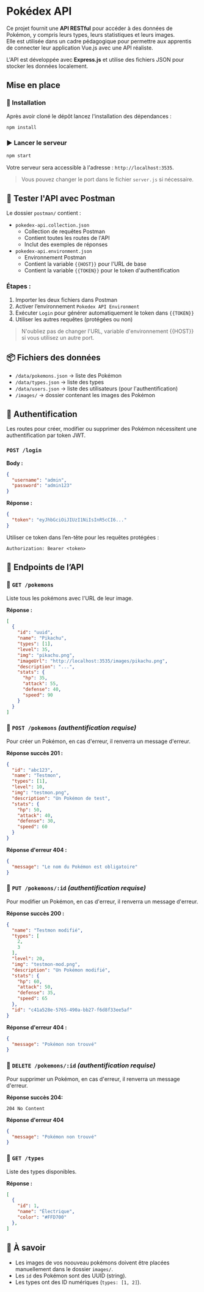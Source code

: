 # Pokédex API

Ce projet fournit une **API RESTful** pour accéder à des données de Pokémon, y compris leurs types, leurs statistiques et leurs images.  
Elle est utilisée dans un cadre pédagogique pour permettre aux apprentis de connecter leur application Vue.js avec une API réaliste.

L'API est développée avec **Express.js** et utilise des fichiers JSON pour stocker les données localement.

## Mise en place
### 🚀 Installation
Après avoir cloné le dépôt lancez l'installation des dépendances :
```bash
npm install
```

### ▶️ Lancer le serveur

```bash
npm start
```
Votre serveur sera accessible à l'adresse : `http://localhost:3535`.

> Vous pouvez changer le port dans le fichier `server.js` si nécessaire.

## 🧪 Tester l'API avec Postman

Le dossier `postman/` contient :
- `pokedex-api.collection.json` 
  - Collection de requêtes Postman
  - Contient toutes les routes de l'API
  - Inclut des exemples de réponses
- `pokedex-api.environment.json` 
  - Environnement Postman
  - Contient la variable `{{HOST}}` pour l'URL de base
  - Contient la variable `{{TOKEN}}` pour le token d'authentification
  

### Étapes :
1. Importer les deux fichiers dans Postman
2. Activer l’environnement `Pokedex API Environment`
3. Exécuter `Login` pour générer automatiquement le token dans `{{TOKEN}}`
4. Utiliser les autres requêtes (protégées ou non)

> N'oubliez pas de changer l'URL, variable d'environnement {{HOST}} si vous 
> utilisez un autre port.

## 📦 Fichiers des données

- `/data/pokemons.json` → liste des Pokémon
- `/data/types.json` → liste des types
- `/data/users.json` → liste des utilisateurs (pour l'authentification)
- `/images/` → dossier contenant les images des Pokémon

## 🔐 Authentification
Les routes pour créer, modifier ou supprimer des Pokémon nécessitent
une authentification par token JWT.

### `POST /login`

**Body :**
```json
{
  "username": "admin",
  "password": "admin123"
}
```

**Réponse :**
```json
{
  "token": "eyJhbGciOiJIUzI1NiIsInR5cCI6..."
}
```

Utiliser ce token dans l’en-tête pour les requêtes protégées :
```
Authorization: Bearer <token>
```

## 📘 Endpoints de l’API

### 🔹 `GET /pokemons`
Liste tous les pokémons avec l'URL de leur image.

**Réponse :**
```json
[
  {
    "id": "uuid",
    "name": "Pikachu",
    "types": [1],
    "level": 35,
    "img": "pikachu.png",
    "imageUrl": "http://localhost:3535/images/pikachu.png",
    "description": "...",
    "stats": {
      "hp": 35,
      "attack": 55,
      "defense": 40,
      "speed": 90
    }
  }
]
```

### 🔹 `POST /pokemons` *(authentification requise)*
Pour créer un Pokémon, en cas d'erreur, il renverra un message d'erreur.

**Réponse succès 201 :**
```json
{
  "id": "abc123",
  "name": "Testmon",
  "types": [1],
  "level": 10,
  "img": "testmon.png",
  "description": "Un Pokémon de test",
  "stats": {
    "hp": 50,
    "attack": 40,
    "defense": 30,
    "speed": 60
  }
}
```
**Réponse d'erreur 404 :**
```json
{
  "message": "Le nom du Pokémon est obligatoire"
}
```

### 🔹 `PUT /pokemons/:id` *(authentification requise)*
Pour modifier un Pokémon, en cas d'erreur, il renverra un message d'erreur.

**Réponse succès 200 :**
```json
{
  "name": "Testmon modifié",
  "types": [
    2,
    3
  ],
  "level": 20,
  "img": "testmon-mod.png",
  "description": "Un Pokémon modifié",
  "stats": {
    "hp": 60,
    "attack": 50,
    "defense": 35,
    "speed": 65
  },
  "id": "c41a528e-5765-490a-bb27-f6d8f33ee5af"
}
```

**Réponse d'erreur 404 :**
```json
{
  "message": "Pokémon non trouvé"
}
```

### 🔹 `DELETE /pokemons/:id` *(authentification requise)*
Pour supprimer un Pokémon, en cas d'erreur, il renverra un message d'erreur.

**Réponse succès 204:**
```
204 No Content
```

**Réponse d'erreur 404**
```json
{
  "message": "Pokémon non trouvé"
}
```

### 🔹 `GET /types`
Liste des types disponibles.

**Réponse :**
```json
[
  {
    "id": 1,
    "name": "Électrique",
    "color": "#FFD700"
  },
]
```

## 🧠 À savoir
- Les images de vos noouveau pokémons doivent être placées manuellement dans 
  le dossier `images/`.
- Les `id` des Pokémon sont des UUID (string).
- Les types ont des ID numériques (`types: [1, 2]`).
